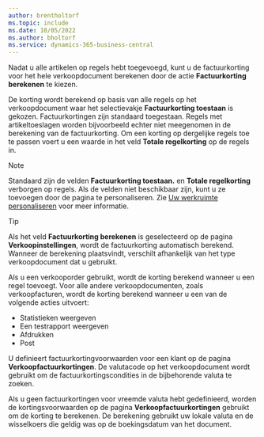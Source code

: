 ```yaml
---
author: brentholtorf
ms.topic: include
ms.date: 10/05/2022
ms.author: bholtorf
ms.service: dynamics-365-business-central
---
```

Nadat u alle artikelen op regels hebt toegevoegd, kunt u de factuurkorting voor het hele verkoopdocument berekenen door de actie **Factuurkorting berekenen** te kiezen.

De korting wordt berekend op basis van alle regels op het verkoopdocument waar het selectievakje **Factuurkorting toestaan** is gekozen. Factuurkortingen zijn standaard toegestaan. Regels met artikeltoeslagen worden bijvoorbeeld echter niet meegenomen in de berekening van de factuurkorting. Om een korting op dergelijke regels toe te passen voert u een waarde in het veld **Totale regelkorting** op de regels in.  

> [!NOTE]
> Standaard zijn de velden **Factuurkorting toestaan.** en **Totale regelkorting** verborgen op regels. Als de velden niet beschikbaar zijn, kunt u ze toevoegen door de pagina te personaliseren. Zie [Uw werkruimte personaliseren](../ui-personalization-user.md#start-personalizing-by-using-the-personalization-mode) voor meer informatie.

> [!TIP]
> Als het veld **Factuurkorting berekenen** is geselecteerd op de pagina **Verkoopinstellingen**, wordt de factuurkorting automatisch berekend. Wanneer de berekening plaatsvindt, verschilt afhankelijk van het type verkoopdocument dat u gebruikt.
>
> Als u een verkooporder gebruikt, wordt de korting berekend wanneer u een regel toevoegt. Voor alle andere verkoopdocumenten, zoals verkoopfacturen, wordt de korting berekend wanneer u een van de volgende acties uitvoert:
>
> * Statistieken weergeven
> * Een testrapport weergeven
> * Afdrukken
> * Post

U definieert factuurkortingvoorwaarden voor een klant op de pagina **Verkoopfactuurkortingen**. De valutacode op het verkoopdocument wordt gebruikt om de factuurkortingscondities in de bijbehorende valuta te zoeken.

Als u geen factuurkortingen voor vreemde valuta hebt gedefinieerd, worden de kortingsvoorwaarden op de pagina **Verkoopfactuurkortingen** gebruikt om de korting te berekenen. De berekening gebruikt uw lokale valuta en de wisselkoers die geldig was op de boekingsdatum van het document.
